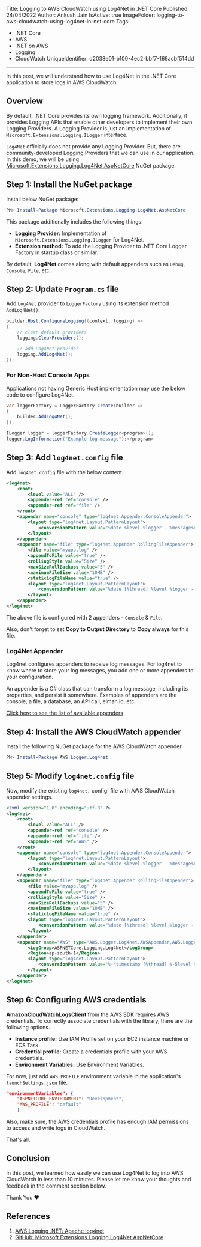 Title: Logging to AWS CloudWatch using Log4Net in .NET Core
Published: 24/04/2022
Author: Ankush Jain
IsActive: true
ImageFolder: logging-to-aws-cloudwatch-using-log4net-in-net-core
Tags:
  - .NET Core
  - AWS
  - .NET on AWS
  - Logging
  - CloudWatch
UniqueIdentifier: d2038e01-b100-4ec2-bbf7-169acbf514dd
---
In this post, we will understand how to use Log4Net in the .NET Core application to store logs in AWS CloudWatch.

## Overview
By default, .NET Core provides its own logging framework. Additionally, it provides Logging APIs that enable other developers to implement their own Logging Providers. A Logging Provider is just an implementation of `Microsoft.Extensions.Logging.ILogger` interface. 

`Log4Net` officially does not provide any Logging Provider. But, there are community-developed Logging Providers that we can use in our application. In this demo, we will be using [Microsoft.Extensions.Logging.Log4Net.AspNetCore](https://www.nuget.org/packages/Microsoft.Extensions.Logging.Log4Net.AspNetCore/) NuGet package.

## Step 1: Install the NuGet package
Install below NuGet package:
```powershell
PM> Install-Package Microsoft.Extensions.Logging.Log4Net.AspNetCore
```

This package additionally includes the following things:
*   **Logging Provider:** Implementation of `Microsoft.Extensions.Logging.ILogger` for Log4Net.
*   **Extension method:** To add the Logging Provider to .NET Core Logger Factory in startup class or similar.

By default, **Log4Net** comes along with default appenders such as `Debug`, `Console`, `File`, etc.

## Step 2: Update `Program.cs` file
Add `Log4Net` provider to `LoggerFactory` using its extension method `AddLog4Net()`.
```cs
builder.Host.ConfigureLogging((context, logging) =>
{
    // clear default providers
    logging.ClearProviders();

    // add Log4Net provider
    logging.AddLog4Net(); 
});
```

### For Non-Host Console Apps
Applications not having Generic Host implementation may use the below code to configure Log4Net.
```cs
var loggerFactory = LoggerFactory.Create(builder =>
{
    builder.AddLog4Net();
});

ILogger logger = loggerFactory.CreateLogger<program>();
logger.LogInformation("Example log message");</program>
```

## Step 3: Add `log4net.config` file
Add `log4net.config` file with the below content.
```xml
<log4net>
    <root>
        <level value="ALL" />
        <appender-ref ref="console" />
        <appender-ref ref="file" />
    </root>
    <appender name="console" type="log4net.Appender.ConsoleAppender">
        <layout type="log4net.Layout.PatternLayout">
            <conversionPattern value="%date %level %logger - %message%newline" />
        </layout>
    </appender>
    <appender name="file" type="log4net.Appender.RollingFileAppender">
        <file value="myapp.log" />
        <appendToFile value="true" />
        <rollingStyle value="Size" />
        <maxSizeRollBackups value="5" />
        <maximumFileSize value="10MB" />
        <staticLogFileName value="true" />
        <layout type="log4net.Layout.PatternLayout">
            <conversionPattern value="%date [%thread] %level %logger - %message%newline" />
        </layout>
    </appender>
</log4net>
```
The above file is configured with 2 appenders - `Console` & `File`.

Also, don't forget to set **Copy to Output Directory** to **Copy always** for this file.

### Log4Net Appender
Log4net configures appenders to receive log messages. For log4net to know where to store your log messages, you add one or more appenders to your configuration. 

An appender is a C# class that can transform a log message, including its properties, and persist it somewhere. Examples of appenders are the console, a file, a database, an API call, elmah.io, etc.

[Click here to see the list of available appenders](https://logging.apache.org/log4net/release/framework-support.html#appenders)

## Step 4: Install the AWS CloudWatch appender
Install the following NuGet package for the AWS CloudWatch appender.
```powershell
PM> Install-Package AWS.Logger.Log4net
```

## Step 5: Modify `log4net.config` file
Now, modify the existing `log4net.` config` file with AWS CloudWatch appender settings.
```xml
<?xml version="1.0" encoding="utf-8" ?>
<log4net>
    <root>
        <level value="ALL" />
        <appender-ref ref="console" />
        <appender-ref ref="file" />
        <appender-ref ref="AWS" />
    </root>
    <appender name="console" type="log4net.Appender.ConsoleAppender">
        <layout type="log4net.Layout.PatternLayout">
            <conversionPattern value="%date %level %logger - %message%newline" />
        </layout>
    </appender>
    <appender name="file" type="log4net.Appender.RollingFileAppender">
        <file value="myapp.log" />
        <appendToFile value="true" />
        <rollingStyle value="Size" />
        <maxSizeRollBackups value="5" />
        <maximumFileSize value="10MB" />
        <staticLogFileName value="true" />
        <layout type="log4net.Layout.PatternLayout">
            <conversionPattern value="%date [%thread] %level %logger - %message%newline" />
        </layout>
    </appender>
    <appender name="AWS" type="AWS.Logger.Log4net.AWSAppender,AWS.Logger.Log4net">
        <LogGroup>ASPNETCore.Logging.Log4Net</LogGroup>
        <Region>ap-south-1</Region>
        <layout type="log4net.Layout.PatternLayout">
            <conversionPattern value="%-4timestamp [%thread] %-5level %logger %ndc - %message%newline" />
        </layout>
    </appender>
</log4net>
```

## Step 6: Configuring AWS credentials
**AmazonCloudWatchLogsClient** from the AWS SDK requires AWS credentials. To correctly associate credentials with the library, there are the following options.
* **Instance profile:** Use IAM Profile set on your EC2 instance machine or ECS Task.
* **Credential profile:** Create a credentials profile with your AWS credentials.
* **Environment Variables:** Use Environment Variables.

For now, just add `AWS_PROFILE` environment variable in the application's `launchSettings.json` file.
```json
"environmentVariables": {
    "ASPNETCORE_ENVIRONMENT": "Development",
    "AWS_PROFILE": "default"
    }
```

Also, make sure, the AWS credentials profile has enough IAM permissions to access and write logs in CloudWatch.

That's all.

## Conclusion
In this post, we learned how easily we can use Log4Net to log into AWS CloudWatch in less than 10 minutes. Please let me know your thoughts and feedback in the comment section below.

Thank You ❤️

## References
1.  [AWS Logging .NET: Apache log4net](https://github.com/aws/aws-logging-dotnet#apache-log4net)
2.  [GitHub: Microsoft.Extensions.Logging.Log4Net.AspNetCore](https://github.com/huorswords/Microsoft.Extensions.Logging.Log4Net.AspNetCore)


                
